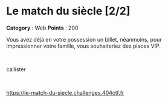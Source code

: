 # Le match du siècle [2/2]

**Category** : Web
**Points** : 200

Vous avez déjà en votre possession un billet, néanmoins, pour impressionner votre famille, vous souhaiteriez des places VIP.

<p class="space">&nbsp;</p>

<div class="author">callister</div>

<p class="space">&nbsp;</p>

https://le-match-du-siecle.challenges.404ctf.fr



